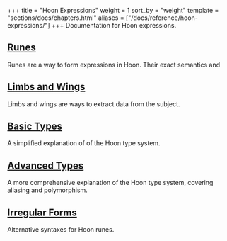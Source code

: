 +++
title = "Hoon Expressions"
weight = 1
sort_by = "weight"
template = "sections/docs/chapters.html"
aliases = ["/docs/reference/hoon-expressions/"]
+++
Documentation for Hoon expressions.

## [Runes](@/docs/reference/hoon-expressions/rune/_index.md)

Runes are a way to form expressions in Hoon. Their exact semantics and

## [Limbs and Wings](@/docs/reference/hoon-expressions/limb/_index.md)

Limbs and wings are ways to extract data from the subject.

## [Basic Types](@/docs/reference/hoon-expressions/basic.md)

A simplified explanation of of the Hoon type system.

## [Advanced Types](@/docs/hoon/reference/advanced.md)

A more comprehensive explanation of the Hoon type system, covering aliasing and polymorphism.

## [Irregular Forms](@/docs/reference/hoon-expressions/irregular.md)

Alternative syntaxes for Hoon runes.
